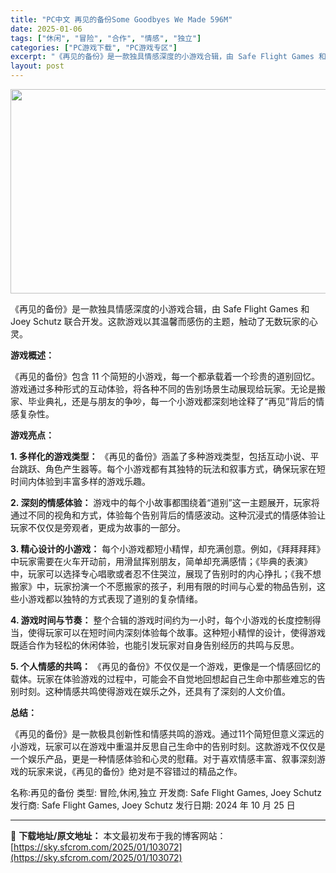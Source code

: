 ```yaml
---
title: "PC中文 再见的备份Some Goodbyes We Made 596M"
date: 2025-01-06
tags: ["休闲", "冒险", "合作", "情感", "独立"]
categories: ["PC游戏下载", "PC游戏专区"]
excerpt: "《再见的备份》是一款独具情感深度的小游戏合辑，由 Safe Flight Games 和 Joey Schutz 联合开发。这款游戏以其温馨而感伤的主题，触动了无数玩家的心灵。 游戏概述： 《再见的备份》包含 11 个简短的小游戏，每一个都承载着一个珍贵的道别回忆。游戏通过多种形式的互动体验，将各种&hellip;"
layout: post
---
```


<img class="aligncenter size-full wp-image-103073" src="https://sky.sfcrom.com/wp-content/uploads/2025/01/2025010606252474.webp" alt="" width="700" height="327" />

《再见的备份》是一款独具情感深度的小游戏合辑，由 Safe Flight Games 和 Joey Schutz 联合开发。这款游戏以其温馨而感伤的主题，触动了无数玩家的心灵。

<strong>游戏概述：</strong>

《再见的备份》包含 11 个简短的小游戏，每一个都承载着一个珍贵的道别回忆。游戏通过多种形式的互动体验，将各种不同的告别场景生动展现给玩家。无论是搬家、毕业典礼，还是与朋友的争吵，每一个小游戏都深刻地诠释了“再见”背后的情感复杂性。

<strong>游戏亮点：</strong>

<strong>1. 多样化的游戏类型：</strong>
《再见的备份》涵盖了多种游戏类型，包括互动小说、平台跳跃、角色产生器等。每个小游戏都有其独特的玩法和叙事方式，确保玩家在短时间内体验到丰富多样的游戏乐趣。

<strong>2. 深刻的情感体验：</strong>
游戏中的每个小故事都围绕着“道别”这一主题展开，玩家将通过不同的视角和方式，体验每个告别背后的情感波动。这种沉浸式的情感体验让玩家不仅仅是旁观者，更成为故事的一部分。

<strong>3. 精心设计的小游戏：</strong>
每个小游戏都短小精悍，却充满创意。例如，《拜拜拜拜》中玩家需要在火车开动前，用滑鼠挥别朋友，简单却充满感情；《毕典的表演》中，玩家可以选择专心唱歌或者忍不住哭泣，展现了告别时的内心挣扎；《我不想搬家》中，玩家扮演一个不愿搬家的孩子，利用有限的时间与心爱的物品告别，这些小游戏都以独特的方式表现了道别的复杂情绪。

<strong>4. 游戏时间与节奏：</strong>
整个合辑的游戏时间约为一小时，每个小游戏的长度控制得当，使得玩家可以在短时间内深刻体验每个故事。这种短小精悍的设计，使得游戏既适合作为轻松的休闲体验，也能引发玩家对自身告别经历的共鸣与反思。

<strong>5. 个人情感的共鸣：</strong>
《再见的备份》不仅仅是一个游戏，更像是一个情感回忆的载体。玩家在体验游戏的过程中，可能会不自觉地回想起自己生命中那些难忘的告别时刻。这种情感共鸣使得游戏在娱乐之外，还具有了深刻的人文价值。

<strong>总结：</strong>

《再见的备份》是一款极具创新性和情感共鸣的游戏。通过11个简短但意义深远的小游戏，玩家可以在游戏中重温并反思自己生命中的告别时刻。这款游戏不仅仅是一个娱乐产品，更是一种情感体验和心灵的慰藉。对于喜欢情感丰富、叙事深刻游戏的玩家来说，《再见的备份》绝对是不容错过的精品之作。

名称:再见的备份
类型: 冒险,休闲,独立
开发商: Safe Flight Games, Joey Schutz
发行商: Safe Flight Games, Joey Schutz
发行日期: 2024 年 10 月 25 日

---
📖 **下载地址/原文地址：** 本文最初发布于我的博客网站：[https://sky.sfcrom.com/2025/01/103072](https://sky.sfcrom.com/2025/01/103072)
